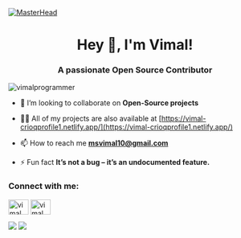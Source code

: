    [![MasterHead](https://coverfiles.alphacoders.com/500/50043.jpg)](https://vimalprogrammer.github.io)
   
<h1 align="center">Hey 👋, I'm Vimal!</h1>
<h3 align="center">A passionate Open Source Contributor</h3>

<p align="left"> <img src="https://komarev.com/ghpvc/?username=vimalprogrammer&label=Profile%20views&color=0e75b6&style=flat" alt="vimalprogrammer" /> </p>

- 👯 I’m looking to collaborate on **Open-Source projects**

- 👨‍💻 All of my projects are also available at [https://vimal-crioqprofile1.netlify.app/](https://vimal-crioqprofile1.netlify.app/)

- 📫 How to reach me **msvimal10@gmail.com**

- ⚡ Fun fact **It’s not a bug – it’s an undocumented feature.**

<h3 align="left">Connect with me:</h3>
<p align="left">
<a href="https://www.linkedin.com/in/vimalprogrammer/" target="blank"><img align="center" src="https://cdn.jsdelivr.net/npm/simple-icons@3.0.1/icons/linkedin.svg" alt="vimal" height="30" width="40" /></a>
<a href="https://www.instagram.com/_vimal_ms/" target="blank"><img align="center" src="https://cdn.jsdelivr.net/npm/simple-icons@3.0.1/icons/instagram.svg" alt="vimal" height="30" width="40" /></a>
</p>

<img src="https://github-readme-stats.vercel.app/api?username=vimalprogrammer&show_icons=true">

<img src="https://github-readme-stats.vercel.app/api/top-langs/?username=vimalprogrammer&layout=true">
